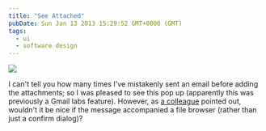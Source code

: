 ```yaml
---
title: "See Attached"
pubDate: Sun Jan 13 2013 15:29:52 GMT+0000 (GMT)
tags:
  - ui
  - software design
---
```


<div><img src="https://domchristie.s3.amazonaws.com/see-attached-crop.png"></div>

<p>I can't tell you how many times I've mistakenly sent an email before adding the attachments; so I was pleased to see this pop up (apparently this was previously a Gmail labs feature). However, as <a href="https://twitter.com/auxilit">a colleague</a> pointed out, wouldn't it be nice if the message accompanied a file browser (rather than just a confirm dialog)?</p>
